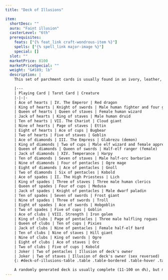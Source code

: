 ```yaml
---
title: "Deck of Illusions"

item:
  shortDesc: ""
  aura: "Faint illusion"
  casterLevel: "6th"
  prerequisites:
    feats: ["{% feat_link craft-wondrous-item %}"]
    spells: ["{% spell_link major-image %}"]
    special: []
  slot: ""
  marketPrice: 8100
  marketPriceSpecial: ""
  weight: "&#189; lb"
  description: |
    This set of parchment cards is usually found in an ivory, leather, or wooden box. A full deck consists of thirty-four cards. When a card is drawn at random and thrown to the ground, a {% spell_link major-image %} of a creature is formed. The figment lasts until dispelled. The illusory creature cannot move more than 30 feet away from where the card landed, but otherwise moves and acts as if it were real. At all times it obeys the desires of the character who drew the card. When the illusion is dispelled, the card becomes blank and cannot be used again. If the card is picked up, the illusion is automatically and instantly dispelled. The cards in a deck and the illusions they bring forth are summarized on the following table. (Use one of the first two columns to simulate the contents of a full deck using either ordinary playing cards or tarot cards.)

    |---
    | Playing Card | Tarot Card | Creature
    |-|-|-
    | Ace of hearts | IV. The Emperor | Red dragon
    | King of hearts | Knight of swords | Male human fighter and four guards
    | Queen of hearts | Queen of staves | Female human wizard
    | Jack of hearts | King of staves | Male human druid
    | Ten of hearts | VII. The Chariot | Cloud giant
    | Nine of hearts | Page of staves | Ettin
    | Eight of hearts | Ace of cups | Bugbear
    | Two of hearts | Five of staves | Goblin
    | Ace of diamonds | III. The Empress | Glabrezu (demon)
    | King of diamonds | Two of cups | Male elf wizard and female apprentice
    | Queen of diamonds | Queen of swords | Half-elf ranger (female)
    | Jack of diamonds | XIV. Temperance | Harpy
    | Ten of diamonds | Seven of staves | Male half-orc barbarian
    | Nine of diamonds | Four of pentacles | Ogre mage
    | Eight of diamonds | Ace of pentacles | Gnoll
    | Two of diamonds | Six of pentacles | Kobold
    | Ace of spades | II. The High Priestess | Lich
    | King of spades | Three of staves | Three male human clerics
    | Queen of spades | Four of cups | Medusa
    | Jack of spades | Knight of pentacles | Male dwarf paladin
    | Ten of spades | Seven of swords | Frost giant
    | Nine of spades | Three of swords | Troll
    | Eight of spades | Ace of swords | Hobgoblin
    | Two of spades | Five of cups | Goblin
    | Ace of clubs | VIII. Strength | Iron golem
    | King of clubs | Page of pentacles | Three male halfling rogues
    | Queen of clubs | Ten of cups | Pixies
    | Jack of clubs | Nine of pentacles | Female half-elf bard
    | Ten of clubs | Nine of staves | Hill giant
    | Nine of clubs | King of swords | Ogre
    | Eight of clubs | Ace of staves | Orc
    | Two of clubs | Five of cups | Kobold
    | Joker | Two of pentacles | Illusion of deck's owner
    | Joker | Two of staves | Illusion of deck's owner (sex reversed)
    {: #deck-of-illusions-table .table .table-bordered .table-hover .table-striped data-caption="Table: Deck of Illusions" }

    A randomly generated deck is usually complete (11-100 on d%), but may be discovered (01-10) with {% die_roll 1 20 0 %} of its cards missing. If cards are missing, reduce the price by a corresponding amount.
---
```

